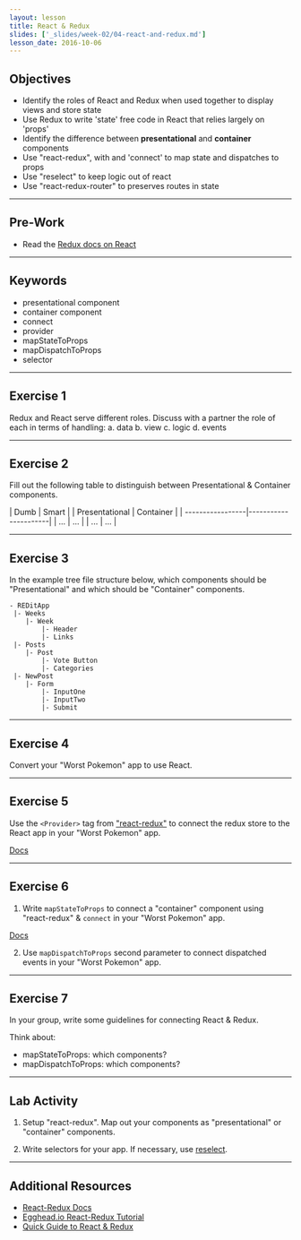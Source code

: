 ```yaml
---
layout: lesson
title: React & Redux
slides: ['_slides/week-02/04-react-and-redux.md']
lesson_date: 2016-10-06
---
```


## Objectives

- Identify the roles of React and Redux when used together to display views and store state
- Use Redux to write 'state' free code in React that relies largely on 'props'
- Identify the difference between **presentational** and **container** components
- Use "react-redux", with <Provider> and 'connect' to map state and dispatches to props
- Use "reselect" to keep logic out of react
- Use "react-redux-router" to preserves routes in state

---

## Pre-Work

- Read the [Redux docs on React](http://redux.js.org/docs/basics/UsageWithReact.html)

---

## Keywords

- presentational component
- container component
- connect
- provider
- mapStateToProps
- mapDispatchToProps
- selector

---

## Exercise 1

Redux and React serve different roles. Discuss with a partner the role of each in terms of handling:
  a. data
  b. view
  c. logic
  d. events

---

## Exercise 2

Fill out the following table to distinguish between Presentational & Container components.

| Dumb             | Smart                |
| Presentational   | Container            |
| -----------------|----------------------|
| ...              | ...                  |
| ...              | ...                  |

---

## Exercise 3

In the example tree file structure below, which components should be "Presentational" and which should be "Container" components.

```
- REDitApp
 |- Weeks
    |- Week
        |- Header
        |- Links
 |- Posts
    |- Post
        |- Vote Button
        |- Categories
 |- NewPost
    |- Form
        |- InputOne
        |- InputTwo
        |- Submit
```

---

## Exercise 4

Convert your "Worst Pokemon" app to use React. 

---

## Exercise 5

Use the `<Provider>` tag from ["react-redux"](https://github.com/reactjs/react-redux) to connect the redux store to the React app in your "Worst Pokemon" app.

[Docs](https://github.com/reactjs/react-redux/blob/master/docs/api.md#provider-store)

---

## Exercise 6

1. Write `mapStateToProps` to connect a "container" component using "react-redux" & `connect` in your "Worst Pokemon" app.

[Docs](https://github.com/reactjs/react-redux/blob/master/docs/api.md#connectmapstatetoprops-mapdispatchtoprops-mergeprops-options)

2. Use `mapDispatchToProps` second parameter to connect dispatched events in your "Worst Pokemon" app.

---

## Exercise 7

In your group, write some guidelines for connecting React & Redux.

Think about:
- mapStateToProps: which components?
- mapDispatchToProps: which components?

---

## Lab Activity

1. Setup "react-redux". Map out your components as "presentational" or "container" components.

2. Write selectors for your app. If necessary, use [reselect](https://github.com/reactjs/reselect).  

---

## Additional Resources

- [React-Redux Docs](https://github.com/reactjs/react-redux)
- [Egghead.io React-Redux Tutorial](https://egghead.io/courses/building-react-applications-with-idiomatic-redux)
- [Quick Guide to React & Redux](https://www.reax.io/blog/2016/07/07/quick-guide-to-react-and-redux/)